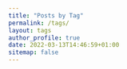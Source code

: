 ```yaml
---
title: "Posts by Tag"
permalink: /tags/
layout: tags
author_profile: true
date: 2022-03-13T14:46:59+01:00
sitemap: false
---
```

